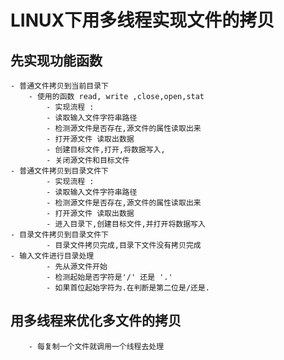 # LINUX下用多线程实现文件的拷贝

## 先实现功能函数

    - 普通文件拷贝到当前目录下
        - 使用的函数 read, write ,close,open,stat
            - 实现流程 : 
            - 读取输入文件字符串路径
            - 检测源文件是否存在,源文件的属性读取出来
            - 打开源文件 读取出数据 
            - 创建目标文件,打开,将数据写入,
            - 关闭源文件和目标文件
    - 普通文件拷贝到目录文件下
            - 实现流程 : 
            - 读取输入文件字符串路径
            - 检测源文件是否存在,源文件的属性读取出来
            - 打开源文件 读取出数据 
            - 进入目录下,创建目标文件,并打开将数据写入
    - 目录文件拷贝到目录文件下
            - 目录文件拷贝完成,目录下文件没有拷贝完成
    - 输入文件进行目录处理
            - 先从源文件开始
            - 检测起始是否字符是'/' 还是 '.'
            - 如果首位起始字符为.在判断是第二位是/还是.

## 用多线程来优化多文件的拷贝

        - 每复制一个文件就调用一个线程去处理
